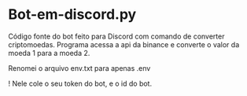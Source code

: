 # Bot-em-discord.py
Código fonte do bot feito para Discord com comando de converter criptomoedas.
Programa acessa a api da binance e converte o valor da moeda 1 para a moeda 2.

Renomei o arquivo env.txt para apenas .env 

! Nele cole o seu token do bot, e o id do bot.
